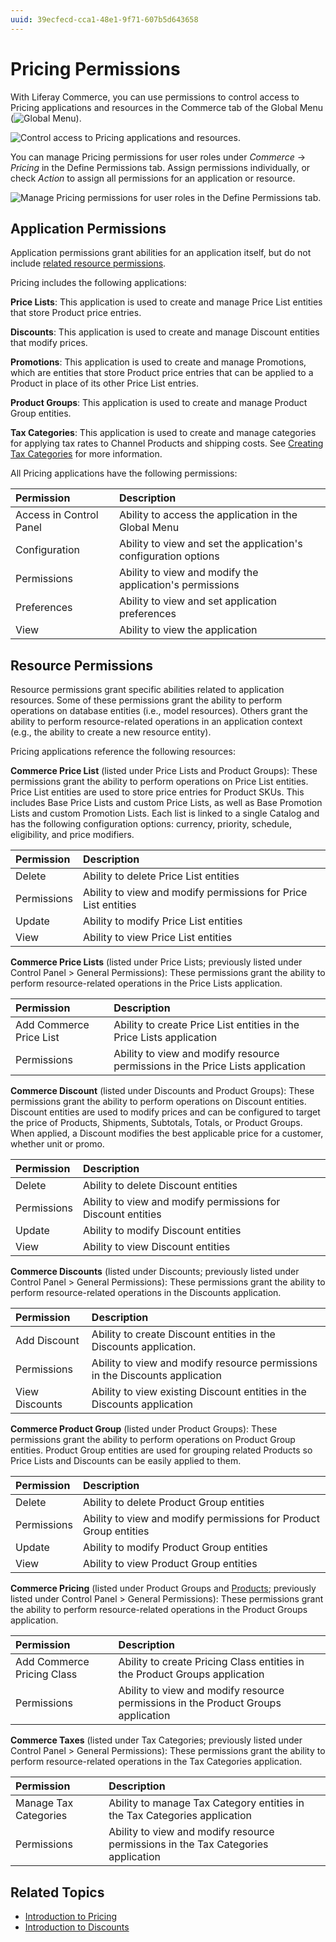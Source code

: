 ```yaml
---
uuid: 39ecfecd-cca1-48e1-9f71-607b5d643658
---
```

# Pricing Permissions

With Liferay Commerce, you can use permissions to control access to Pricing applications and resources in the Commerce tab of the Global Menu (![Global Menu](../../images/icon-applications-menu.png)).

![Control access to Pricing applications and resources.](./pricing-permissions/images/01.png)

You can manage Pricing permissions for user roles under *Commerce* &rarr; *Pricing* in the Define Permissions tab. Assign permissions individually, or check *Action* to assign all permissions for an application or resource.

![Manage Pricing permissions for user roles in the Define Permissions tab.](./pricing-permissions/images/02.png)

## Application Permissions

Application permissions grant abilities for an application itself, but do not include [related resource permissions](#resource-permissions).

Pricing includes the following applications:

**Price Lists**: This application is used to create and manage Price List entities that store Product price entries.

**Discounts**: This application is used to create and manage Discount entities that modify prices.

**Promotions**: This application is used to create and manage Promotions, which are entities that store Product price entries that can be applied to a Product in place of its other Price List entries.

**Product Groups**: This application is used to create and manage Product Group entities.

**Tax Categories**: This application is used to create and manage categories for applying tax rates to Channel Products and shipping costs. See [Creating Tax Categories](../../pricing/configuring-taxes/creating-tax-categories.md) for more information.

All Pricing applications have the following permissions:

| Permission | Description |
| :--- | :--- |
| Access in Control Panel | Ability to access the application in the Global Menu |
| Configuration | Ability to view and set the application's configuration options |
| Permissions | Ability to view and modify the application's permissions |
| Preferences | Ability to view and set application preferences |
| View | Ability to view the application |

## Resource Permissions

Resource permissions grant specific abilities related to application resources. Some of these permissions grant the ability to perform operations on database entities (i.e., model resources). Others grant the ability to perform resource-related operations in an application context (e.g., the ability to create a new resource entity).

Pricing applications reference the following resources:

**Commerce Price List** (listed under Price Lists and Product Groups): These permissions grant the ability to perform operations on Price List entities. Price List entities are used to store price entries for Product SKUs. This includes Base Price Lists and custom Price Lists, as well as Base Promotion Lists and custom Promotion Lists. Each list is linked to a single Catalog and has the following configuration options: currency, priority, schedule, eligibility, and price modifiers.

| Permission | Description |
| :--- | :--- |
| Delete | Ability to delete Price List entities |
| Permissions | Ability to view and modify permissions for Price List entities |
| Update | Ability to modify Price List entities |
| View | Ability to view Price List entities |

**Commerce Price Lists** (listed under Price Lists; previously listed under Control Panel > General Permissions): These permissions grant the ability to perform resource-related operations in the Price Lists application.

| Permission | Description |
| :--- | :--- |
| Add Commerce Price List | Ability to create Price List entities in the Price Lists application |
| Permissions | Ability to view and modify resource permissions in the Price Lists application |

**Commerce Discount** (listed under Discounts and Product Groups): These permissions grant the ability to perform operations on Discount entities. Discount entities are used to modify prices and can be configured to target the price of Products, Shipments, Subtotals, Totals, or Product Groups. When applied, a Discount modifies the best applicable price for a customer, whether unit or promo.

| Permission | Description |
| :--- | :--- |
| Delete | Ability to delete Discount entities |
| Permissions | Ability to view and modify permissions for Discount entities |
| Update | Ability to modify Discount entities |
| View | Ability to view Discount entities |

**Commerce Discounts** (listed under Discounts; previously listed under Control Panel > General Permissions): These permissions grant the ability to perform resource-related operations in the Discounts application.

| Permission | Description |
| :--- | :--- |
| Add Discount | Ability to create Discount entities in the Discounts application. |
| Permissions | Ability to view and modify resource permissions in the Discounts application |
| View Discounts | Ability to view existing Discount entities in the Discounts application |

**Commerce Product Group** (listed under Product Groups): These permissions grant the ability to perform operations on Product Group entities. Product Group entities are used for grouping related Products so Price Lists and Discounts can be easily applied to them.

| Permission | Description |
| :--- | :--- |
| Delete | Ability to delete Product Group entities |
| Permissions | Ability to view and modify permissions for Product Group entities |
| Update | Ability to modify Product Group entities |
| View | Ability to view Product Group entities |

**Commerce Pricing** (listed under Product Groups and [Products](./product-management-permissions.md); previously listed under Control Panel > General Permissions): These permissions grant the ability to perform resource-related operations in the Product Groups application.

| Permission | Description |
| :--- | :--- |
| Add Commerce Pricing Class | Ability to create Pricing Class entities in the Product Groups application |
| Permissions | Ability to view and modify resource permissions in the Product Groups application |

**Commerce Taxes** (listed under Tax Categories; previously listed under Control Panel > General Permissions): These permissions grant the ability to perform resource-related operations in the Tax Categories application.

| Permission | Description |
| :--- | :--- |
| Manage Tax Categories | Ability to manage Tax Category entities in the Tax Categories application |
| Permissions | Ability to view and modify resource permissions in the Tax Categories application |

## Related Topics

* [Introduction to Pricing](../../pricing/introduction-to-pricing.md)
* [Introduction to Discounts](../../pricing/promoting-products/introduction-to-discounts.md)
